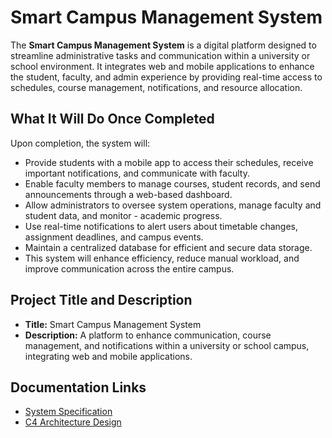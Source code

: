 # Smart Campus Management System

The **Smart Campus Management System** is a digital platform designed to streamline administrative tasks and communication within a university or school environment. It integrates web and mobile applications to enhance the student, faculty, and admin experience by providing real-time access to schedules, course management, notifications, and resource allocation.

## What It Will Do Once Completed
Upon completion, the system will:
- Provide students with a mobile app to access their schedules, receive important notifications, and communicate with faculty.  
- Enable faculty members to manage courses, student records, and send announcements through a web-based dashboard.  
- Allow administrators to oversee system operations, manage faculty and student data, and monitor - academic progress.  
- Use real-time notifications to alert users about timetable changes, assignment deadlines, and campus events.  
- Maintain a centralized database for efficient and secure data storage.  
- This system will enhance efficiency, reduce manual workload, and improve communication across the entire campus.

## Project Title and Description
- **Title:** Smart Campus Management System
- **Description:** A platform to enhance communication, course management, and notifications within a university or school campus, integrating web and mobile applications.

## Documentation Links
- [System Specification](SPECIFICATION.md)
- [C4 Architecture Design](ARCHITECTURE.md)

